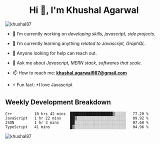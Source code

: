 <h1 align="center">Hi 👋, I'm Khushal Agarwal</h1>


<p align="left"> <img src="https://komarev.com/ghpvc/?username=khushal87&label=Profile Views&color=green&style=plastic" alt="khushal87" /> </p>

- 🔭 I’m currently working on *developing skills, javascript, side projects*.

- 🌱 I’m currently learning anything *related to Javascript, GraphQL.*

- 🤔 Anyone looking for help can reach out.

- 💬 Ask me about *Javascript, MERN stack, softwares that scale.*

- 📫 How to reach me: **khushal.agarwal987@gmail.com**

- ⚡ Fun fact: *I love Javascript 




## Weekly Development Breakdown
<!--START_SECTION:waka-->
```text
C++          10 hrs 42 mins  ███████████████████▒░░░░░   77.29 % 
JavaScript   1 hr 22 mins    ██▒░░░░░░░░░░░░░░░░░░░░░░   09.92 % 
JSON         1 hr 3 mins     ██░░░░░░░░░░░░░░░░░░░░░░░   07.68 % 
TypeScript   41 mins         █▒░░░░░░░░░░░░░░░░░░░░░░░   04.96 % 
```
<!--END_SECTION:waka-->
<p><img align="center" src="https://github-readme-stats.vercel.app/api?username=khushal87&count_private=true&show_icons=true" alt="khushal87"/></p>

